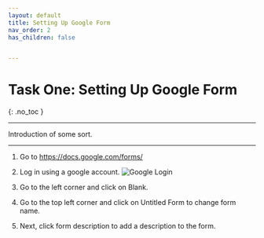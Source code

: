 ```yaml
---
layout: default
title: Setting Up Google Form
nav_order: 2
has_children: false


---
```


# Task One: Setting Up Google Form

{: .no_toc }

---

Introduction of some sort.

---

1. Go to https://docs.google.com/forms/

2. Log in using a google account.
   ![Google Login](https://github.com/caliLai/Google-Forms-Guide/blob/gh-pages/docs/images/SettingUpGoogleForm/1_Google_login.png?raw=true)

3. Go to the left corner and click on Blank.

4. Go to the top left corner and click on Untitled Form to change form name.

5. Next, click form description to add a description to the form. 
